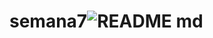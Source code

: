 # semana7![README md](https://github.com/ISPC-TST-SENSORES-y-ACTUADORES-2023/semana7/assets/108839778/0fab6638-3b01-4f84-a9ec-b37fba437741)
